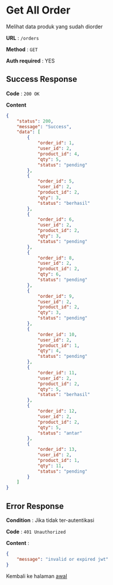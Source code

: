 # Get All Order

Melihat data produk yang sudah diorder

**URL** : `/orders`

**Method** : `GET`

**Auth required** : YES

## Success Response

**Code** : `200 OK`

**Content**

```json
{
    "status": 200,
    "message": "Success",
    "data": [
        {
            "order_id": 1,
            "user_id": 2,
            "product_id": 4,
            "qty": 5,
            "status": "pending"
        },
        {
            "order_id": 5,
            "user_id": 2,
            "product_id": 2,
            "qty": 3,
            "status": "berhasil"
        },
        {
            "order_id": 6,
            "user_id": 2,
            "product_id": 2,
            "qty": 3,
            "status": "pending"
        },
        {
            "order_id": 8,
            "user_id": 2,
            "product_id": 2,
            "qty": 6,
            "status": "pending"
        },
        {
            "order_id": 9,
            "user_id": 2,
            "product_id": 2,
            "qty": 3,
            "status": "pending"
        },
        {
            "order_id": 10,
            "user_id": 2,
            "product_id": 1,
            "qty": 4,
            "status": "pending"
        },
        {
            "order_id": 11,
            "user_id": 2,
            "product_id": 2,
            "qty": 5,
            "status": "berhasil"
        },
        {
            "order_id": 12,
            "user_id": 2,
            "product_id": 2,
            "qty": 5,
            "status": "antar"
        },
        {
            "order_id": 13,
            "user_id": 2,
            "product_id": 1,
            "qty": 11,
            "status": "pending"
        }
    ]
}
```

## Error Response
**Condition** : Jika tidak ter-autentikasi

**Code** : `401 Unauthorized`

**Content** :

```json
{
    "message": "invalid or expired jwt"
}
```

Kembali ke halaman [awal](../README.md)
